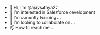 - 👋 Hi, I’m @ajaysathya22
- 👀 I’m interested in Salesforce development
- 🌱 I’m currently learning ...
- 💞️ I’m looking to collaborate on ...
- 📫 How to reach me ...

<!---
ajaysathya22/ajaysathya22 is a ✨ special ✨ repository because its `README.md` (this file) appears on your GitHub profile.
You can click the Preview link to take a look at your changes.
--->
